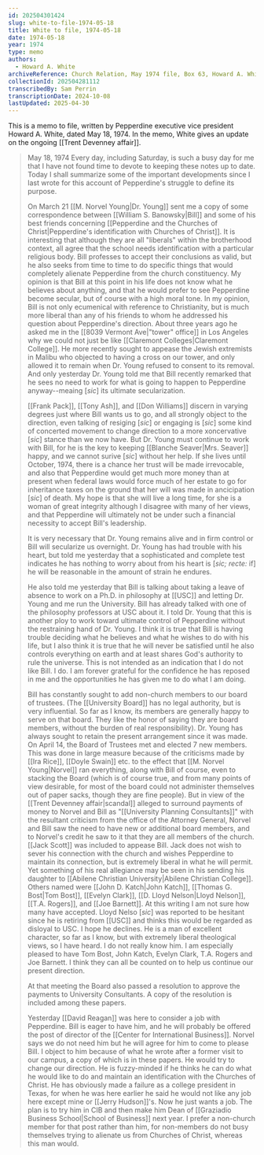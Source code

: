 ```yaml
---
id: 202504301424
slug: white-to-file-1974-05-18
title: White to file, 1974-05-18
date: 1974-05-18
year: 1974
type: memo
authors:
  - Howard A. White
archiveReference: Church Relation, May 1974 file, Box 63, Howard A. White papers
collectionId: 202504281112
transcribedBy: Sam Perrin
transcriptionDate: 2024-10-08
lastUpdated: 2025-04-30
---
```

This is a memo to file, written by Pepperdine executive vice president Howard A. White, dated May 18, 1974. In the memo, White gives an update on the ongoing [[Trent Devenney affair]].

>May 18, 1974
>Every day, including Saturday, is such a busy day for me that I have not found time to devote to keeping these notes up to date. Today I shall summarize some of the important developments since I last wrote for this account of Pepperdine's struggle to define its purpose.
>
>On March 21 [[M. Norvel Young|Dr. Young]] sent me a copy of some correspondence between [[William S. Banowsky|Bill]] and some of his best friends concerning [[Pepperdine and the Churches of Christ|Pepperdine's identification with Churches of Christ]]. It is interesting that although they are all "liberals" within the brotherhood context, all agree that the school needs identification with a particular religious body. Bill professes to accept their conclusions as valid, but he also seeks from time to time to do specific things that would completely alienate Pepperdine from the church constituency. My opinion is that Bill at this point in his life does not know what he believes about anything, and that he would prefer to see Pepperdine become secular, but of course with a high moral tone. In my opinion, Bill is not only ecumenical with reference to Christianity, but is much more liberal than any of his friends to whom he addressed his question about Pepperdine's direction. About three years ago he asked me in the [[8039 Vermont Ave|"tower" office]] in Los Angeles why we could not just be like [[Claremont Colleges|Claremont College]]. He more recently sought to appease the Jewish extremists in Malibu who objected to having a cross on our tower, and only allowed it to remain when Dr. Young refused to consent to its removal. And only yesterday Dr. Young told me that Bill recently remarked that he sees no need to work for what is going to happen to Pepperdine anyway--meaing \[*sic*\] its ultimate secularization.
>
>[[Frank Pack]], [[Tony Ash]], and [[Don Williams]] discern in varying degrees just where Bill wants us to go, and all strongly object to the direction, even talking of resiging \[*sic*\] or engaging is \[*sic*\] some kind of concerted movement to change direction to a more xoncervative \[*sic*\] stance than we now have. But Dr. Young must continue to work with Bill, for he is the key to keeping [[Blanche Seaver|Mrs. Seaver]] happy, and we cannot surive \[*sic*\] without her help. If she lives until October, 1974, there is a chance her trust will be made irrevocable, and also that Pepperdine would get much more money than at present when federal laws would force much of her estate to go for inheritance taxes on the ground that her will was made in ancicipation \[*sic*\] of death. My hope is that she will live a long time, for she is a woman of great integrity although I disagree with many of her views, and that Pepperdine will ultimately not be under such a financial necessity to accept Bill's leadership.
>
>It is very necessary that Dr. Young remains alive and in firm control or Bill will secularize us overnight. Dr. Young has had trouble with his heart, but told me yesterday that a sophisticated and complete test indicates he has nothing to worry about from his heart is \[*sic; recte:* if\] he will be reasonable in the amount of strain he endures.
>
>He also told me yesterday that Bill is talking about taking a leave of absence to work on a Ph.D. in philosophy at [[USC]] and letting Dr. Young and me run the University. Bill has already talked with one of the philosophy professors at USC about it. I told Dr. Young that this is another ploy to work toward ultimate control of Pepperdine without the restraining hand of Dr. Young. I think it is true that Bill is having trouble deciding what he believes and what he wishes to do with his life, but I also think it is true that he will never be satisfied until he also controls everything on earth and at least shares God's authority to rule the universe. This is not intended as an indication that I do not like Bill. I do. I am forever grateful for the confidence he has reposed in me and the opportunities he has given me to do what I am doing.
>
>Bill has constantly sought to add non-church members to our board of trustees. (The [[University Board]] has no legal authority, but is very influential. So far as I know, its members are generally happy to serve on that board. They like the honor of saying they are board members, without the burden of real responsibility). Dr. Young has always sought to retain the present arrangement since it was made. On April 14, the Board of Trustees met and elected 7 new members. This was done in large measure because of the criticisms made by [[Ira Rice]], [[Doyle Swain]] etc. to the effect that [[M. Norvel Young|Norvel]] ran everything, along with Bill of course, even to stacking the Board (which is of course true, and from many points of view desirable, for most of the board could not administer themselves out of paper sacks, though they are fine people). But in view of the [[Trent Devenney affair|scandal]] alleged to surround payments of money to Norvel and Bill as "[[University Planning Consultants]]" with the resultant criticism from the office of the Attorney General, Norvel and Bill saw the need to have new or additional board members, and to Norvel's credit he saw to it that they are all members of the church. [[Jack Scott]] was included to appease Bill. Jack does not wish to sever his connection with the church and wishes Pepperdine to maintain its connection, but is extremely liberal in what he will permit. Yet something of his real allegiance may be seen in his sending his daughter to [[Abilene Christian University|Abilene Christian College]]. Others named were [[John D. Katch|John Katch]], [[Thomas G. Bost|Tom Bost]], [[Evelyn Clark]], [[D. Lloyd Nelson|Lloyd Nelson]], [[T.A. Rogers]], and [[Joe Barnett]]. At this writing I am not sure how many have accepted. Lloyd Nelso \[*sic*\] was reported to be hesitant since he is retiring from [[USC]] and thinks this would be regarded as disloyal to USC. I hope he declines. He is a man of excellent character, so far as I know, but with extremely liberal theological views, so I have heard. I do not really know him. I am especially pleased to have Tom Bost, John Katch, Evelyn Clark, T.A. Rogers and Joe Barnett. I think they can all be counted on to help us continue our present direction.
>
>At that meeting the Board also passed a resolution to approve the payments to University Consultants. A copy of the resolution is included among these papers.
>
>Yesterday [[David Reagan]] was here to consider a job with Pepperdine. Bill is eager to have him, and he will probably be offered the post of director of the [[Center for International Business]]. Norvel says we do not need him but he will agree for him to come to please Bill. I object to him because of what he wrote after a former visit to our campus, a copy of which is in these papers. He would try to change our direction. He is fuzzy-minded if he thinks he can do what he would like to do and maintain an identification with the Churches of Christ. He has obviously made a failure as a college president in Texas, for when he was here earlier he said he would not like any job here except mine or [[Jerry Hudson]]'s. Now he just wants a job. The plan is to try him in CIB and then make him Dean of [[Graziadio Business School|School of Business]] next year. I prefer a non-church member for that post rather than him, for non-members do not busy themselves trying to alienate us from Churches of Christ, whereas this man would.
